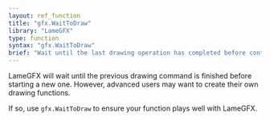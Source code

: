 ```yaml
---
layout: ref_function
title: "gfx.WaitToDraw"
library: "LameGFX"
type: function
syntax: "gfx.WaitToDraw"
brief: "Wait until the last drawing operation has completed before continuing."
---
```


LameGFX will wait until the previous drawing command is finished before starting 
a new one. However, advanced users may want to create their own drawing functions. 

If so, use `gfx.WaitToDraw` to ensure your function plays well with LameGFX.

